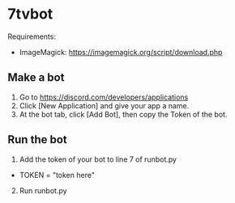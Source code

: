 # 7tvbot
Requirements:
- ImageMagick: https://imagemagick.org/script/download.php

## Make a bot
1) Go to https://discord.com/developers/applications
2) Click [New Application] and give your app a name.
3) At the bot tab, click [Add Bot], then copy the Token of the bot.

## Run the bot
1) Add the token of your bot to line 7 of runbot.py
  - TOKEN = "token here"
2) Run runbot.py
